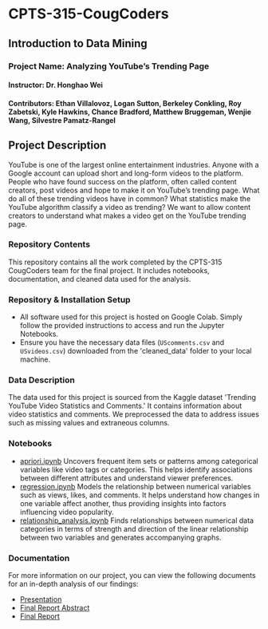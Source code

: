 # CPTS-315-CougCoders

## Introduction to Data Mining

### Project Name: Analyzing YouTube’s Trending Page

#### Instructor: Dr. Honghao Wei

#### Contributors: Ethan Villalovoz, Logan Sutton, Berkeley Conkling, Roy Zabetski, Kyle Hawkins, Chance Bradford, Matthew Bruggeman, Wenjie Wang, Silvestre Pamatz-Rangel

## Project Description 

YouTube is one of the largest online entertainment industries. Anyone with a Google account can upload short and long-form videos to the platform. People who have found success on the platform, often called content creators, post videos and hope to make it on YouTube’s trending page. What do all of these trending videos have in common? What statistics make the YouTube algorithm classify a video as trending? We want to allow content creators to understand what makes a video get on the YouTube trending page.

### Repository Contents

This repository contains all the work completed by the CPTS-315 CougCoders team for the final project. It includes notebooks, documentation, and cleaned data used for the analysis.

### Repository & Installation Setup

- All software used for this project is hosted on Google Colab. Simply follow the provided instructions to access and run the Jupyter Notebooks.
- Ensure you have the necessary data files (`UScomments.csv` and `USvideos.csv`) downloaded from the 'cleaned_data' folder to your local machine.

### Data Description

The data used for this project is sourced from the Kaggle dataset 'Trending YouTube Video Statistics and Comments.' It contains information about video statistics and comments. We preprocessed the data to address issues such as missing values and extraneous columns.

### Notebooks

- [apriori.ipynb](notebooks/apriori.ipynb)
    Uncovers frequent item sets or patterns among categorical variables like video tags or categories. This helps identify associations between different attributes and understand viewer preferences.
- [regression.ipynb](notebooks/regression.ipynb)
    Models the relationship between numerical variables such as views, likes, and comments. It helps understand how changes in one variable affect another, thus providing insights into factors influencing video popularity.
- [relationship_analysis.ipynb](notebooks/relationship_analysis.ipynb)
    Finds relationships between numerical data categories in terms of strength and direction of the linear relationship between two variables and generates accompanying graphs.

### Documentation 

For more information on our project, you can view the following documents for an in-depth analysis of our findings:

- [Presentation](documentation/presentation.pdf)
- [Final Report Abstract](documentation/CPT_S-315-Final-Report-Abstract.pdf)
- [Final Report](documentation/CPT_S-315-Final-Report.pdf)
